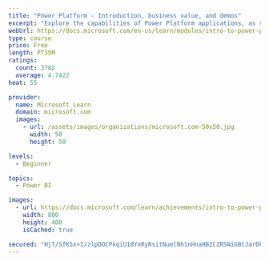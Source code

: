```yaml
---
title: "Power Platform - Introduction, business value, and demos"
excerpt: "Explore the capabilities of Power Platform applications, as seen in demonstrations and customer case studies."
webUrl: https://docs.microsoft.com/en-us/learn/modules/intro-to-power-platform-mba/
type: course
price: Free
length: PT35M
ratings:
  count: 3782
  average: 4.7422
heat: 55

provider:
  name: Microsoft Learn
  domain: microsoft.com
  images:
    - url: /assets/images/organizations/microsoft.com-50x50.jpg
      width: 50
      height: 50

levels:
  - Beginner

topics:
  - Power BI

images:
  - url: https://docs.microsoft.com/learn/achievements/intro-to-power-platform-social.png
    width: 800
    height: 400
    isCached: true

secured: "HjT/SfK5x+I/zlpDOCPkqiU18YxRyRsitNumlNh1nHnaHBZCZRSNiGBtJarDFW7soheeCs+ZS1nAwPiIN8URhu4LynPL50E4M2svGCaAQA8nZHzi9p6HdU/87cNbvnDwU0jITn7fDSTnK8oYfC58/RH181kJWqFnFj0L+HGKUXi9FiyeP/tBGUb5KBiLl61+RgtoFr3byxay7C2bUyU6gpZD8vIle5yYtGkb9TYlIwXkoSJgXwe0NkNsQFkUTEZpM4rcemLIHetOIjrL1kcT//CBQBo8UTjzLLYeN1CeFiqlQ3KWVTapkAegSK8a/G8Bom1u7dVvfLiqss7uQ4O8PQk5fAt8YIxlaEWZLd1el0rTvUgP/FX+WA3yet0Cf4q27QMM/GyMpYWNY97nLKA2vqzYtPxnB3HJZw/i/bhM2cU=;c84Z5mQlmIMa8zvADO+r8w=="
---
```


